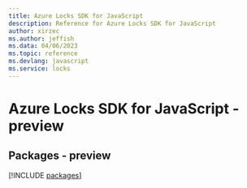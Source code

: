 ```yaml
---
title: Azure Locks SDK for JavaScript
description: Reference for Azure Locks SDK for JavaScript
author: xirzec
ms.author: jeffish
ms.data: 04/06/2023
ms.topic: reference
ms.devlang: javascript
ms.service: locks
---
```

# Azure Locks SDK for JavaScript - preview
## Packages - preview
[!INCLUDE [packages](locks-index.md)]
